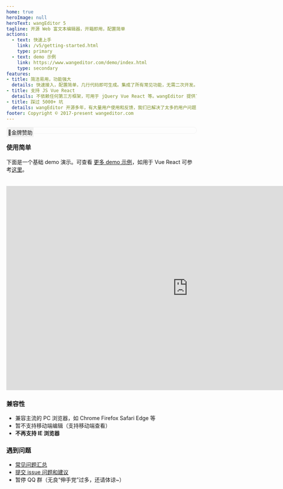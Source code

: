 ```yaml
---
home: true
heroImage: null
heroText: wangEditor 5
tagline: 开源 Web 富文本编辑器，开箱即用，配置简单
actions:
  - text: 快速上手
    link: /v5/getting-started.html
    type: primary
  - text: demo 示例
    link: https://www.wangeditor.com/demo/index.html
    type: secondary
features:
- title: 简洁易用，功能强大
  details: 快速接入，配置简单，几行代码即可生成。集成了所有常见功能，无需二次开发。在 Vue React 也可以快速接入。
- title: 支持 JS Vue React
  details: 不依赖任何第三方框架，可用于 jQuery Vue React 等。wangEditor 提供了官方的 Vue React 组件。
- title: 踩过 5000+ 坑
  details: wangEditor 开源多年，有大量用户使用和反馈，我们已解决了太多的用户问题（详见 github issues）。
footer: Copyright © 2017-present wangeditor.com
---
```


<!-- banner 赞助 -->
<div style="border: 1px solid #f1f1f1; border-radius: 10px; position: relative;">
  <span style="position: absolute; background-color: #f1f1f1; padding: 3px; font-size: 14px;">🏅金牌赞助</span>
  <a href="https://www.diboot.com/?from=we" target="_blank">
    <img src="https://www.diboot.com/diboot_banner.png">
  </a>
</div>

### 使用简单

下面是一个基础 demo 演示。可查看 [更多 demo 示例](https://www.wangeditor.com/demo/index.html)，如用于 Vue React 可参考[这里](https://www.wangeditor.com/v5/for-frame.html)。

<!-- 编辑器 demo -->
<iframe
  style="border: 0; width: 960px; height: 540px; overflow: hidden; margin-top: 20px;"
  src="https://www.wangeditor.com/demo/demo-for-home.html">
</iframe>

### 兼容性
- 兼容主流的 PC 浏览器，如 Chrome Firefox Safari Edge 等
- 暂不支持移动端编辑（支持移动端查看）
- **不再支持 IE 浏览器**

### 遇到问题

- [常见问题汇总](https://github.com/wangeditor-team/wangEditor/issues/4524)
- [提交 issue 问题和建议](https://github.com/wangeditor-team/wangEditor/issues)
- 暂停 QQ 群（无良“伸手党”过多，还请体谅~）

